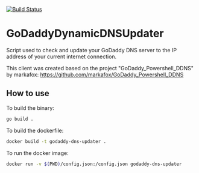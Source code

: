 [![Build Status](https://travis-ci.org/MihaiLupoiu/GoDaddyDynamicDNSUpdater.svg?branch=master)](https://travis-ci.org/MihaiLupoiu/GoDaddyDynamicDNSUpdater)

# GoDaddyDynamicDNSUpdater
Script used to check and update your GoDaddy DNS server to the IP address of your current internet connection.

This client was created based on the project "GoDaddy_Powershell_DDNS" by markafox: https://github.com/markafox/GoDaddy_Powershell_DDNS

## How to use
To build the binary:
```bash 
go build .
```
To build the dockerfile:
```bash 
docker build -t godaddy-dns-updater .
```

To run the docker image:
```bash 
docker run -v $(PWD)/config.json:/config.json godaddy-dns-updater
```
